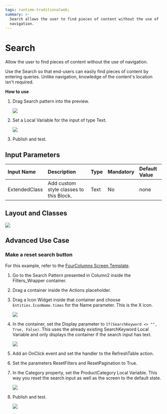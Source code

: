 ```yaml
---
tags: runtime-traditionalweb;
summary: >-
  Search allows the user to find pieces of content without the use of
  navigation.
---
```


# Search

Allow the user to find pieces of content without the use of navigation.

Use the Search so that end-users can easily find pieces of content by entering queries. Unlike navigation, knowledge of the content's location isn't required.

**How to use**

1. Drag Search pattern into the preview.

   ![](https://github.com/danielmarquespt/docs-product/tree/e7ea3f444d5129dab245c69ab72ae091554bc4fb/src/develop/ui/patterns/web/controls/images/search-image-1.png%3E)

2. Set a Local Variable for the input of type Text.

   ![](https://github.com/danielmarquespt/docs-product/tree/e7ea3f444d5129dab245c69ab72ae091554bc4fb/src/develop/ui/patterns/web/controls/images/search-image-2.png%3E)

3. Publish and test.

## Input Parameters

| **Input Name** | **Description** | **Type** | **Mandatory** | **Default Value** |
| :--- | :--- | :--- | :--- | :--- |
| ExtendedClass | Add custom style classes to this Block. | Text | No | none |

## Layout and Classes

![](https://github.com/danielmarquespt/docs-product/tree/e7ea3f444d5129dab245c69ab72ae091554bc4fb/src/develop/ui/patterns/web/controls/images/search-image-3.png%3E)

## Advanced Use Case

### Make a reset search button

For this example, refer to the [FourColumns Screen Template](https://outsystemsui.outsystems.com/OutSystemsUILiveStyleGuide/FourColumnGallery.aspx).

1. Go to the Search Pattern presented in Column2 inside the Filters\_Wrapper container.
2. Drag a container inside the Actions placeholder.
3. Drag a Icon Widget inside that container and choose `Entities.IconName.times` for the Name parameter. This is the X icon.

   ![](https://github.com/danielmarquespt/docs-product/tree/e7ea3f444d5129dab245c69ab72ae091554bc4fb/src/develop/ui/patterns/web/controls/images/search-image-4.png%3E)

4. In the container, set the Display parameter to `If(SearchKeyword <> "", True, False)`. This uses the already existing SearchKeyword Local Variable and only displays the container if the search input has text.

   ![](https://github.com/danielmarquespt/docs-product/tree/e7ea3f444d5129dab245c69ab72ae091554bc4fb/src/develop/ui/patterns/web/controls/images/search-image-5.png%3E)

5. Add an OnClick event and set the handler to the RefreshTable action.
6. Set the parameters ResetFilters and ResetPagination to True. 
7. In the Category property, set the ProductCategory Local Variable. This way you reset the search input as well as the screen to the default state.

   ![](https://github.com/danielmarquespt/docs-product/tree/e7ea3f444d5129dab245c69ab72ae091554bc4fb/src/develop/ui/patterns/web/controls/images/search-image-6.png%3E)

8. Publish and test.

   ![](https://github.com/danielmarquespt/docs-product/tree/e7ea3f444d5129dab245c69ab72ae091554bc4fb/src/develop/ui/patterns/web/controls/images/search-gif-1.gif%3E)

